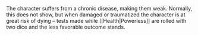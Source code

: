 The character suffers from a chronic disease, making them weak. Normally, this does not show, but when damaged or traumatized the character is at great risk of dying – tests made while [[Health|Powerless]] are rolled with two dice and the less favorable outcome stands.